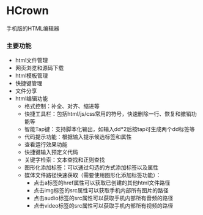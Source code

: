 HCrown
=========================================
手机版的HTML编辑器
###  主要功能
- html文件管理
- 网页浏览和源码下载
- html模板管理
- 快捷键管理
- 文件分享
- html编辑功能
  - 格式控制：补全、对齐、缩进等
  - 快捷工具栏：包括html/js/css常用的符号，快速删除一行、恢复和撤销功能等
  - 智能Tap键：支持脚本化输出，如输入dd*2后按tap可生成两个dd标签等
  - 代码提示功能：根据输入提示候选标签和属性
  - 查看运行效果功能
  - 快捷键输入预定义代码
  - 关键字检索：文本查找和正则查找
  - 图形化添加标签：可以通过勾选的方式添加标签以及属性
  - 媒体文件路径快速获取（需要使用图形化添加标签功能）：
    - 点击a标签的href属性可以获取已创建的其他html文件路径
    - 点击img标签的src属性可以获取手机内部所有图片的路径
    - 点击audio标签的src属性可以获取手机内部所有音频的路径
    - 点击video标签的src属性可以获取手机内部所有视频的路径

